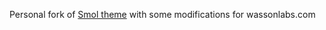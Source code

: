 Personal fork of [Smol theme](https://github.com/colorchestra/smol) with some modifications for wassonlabs.com
